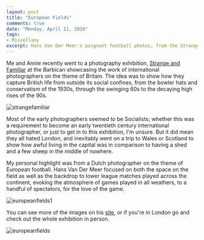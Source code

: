 ```yaml
---
layout: post
title: "European Fields"
comments: true
date: "Monday, April 11, 2016"
tags:
- Miscellany
excerpt: Hans Van Der Meer's poignant football photos, from the Strange and Familiar Barbican exhibition
---
```


Me and Annie recently went to a photography exhibition, [Strange and Familiar](http://www.barbican.org.uk/artgallery/event-detail.asp?ID=17922) at the Barbican showcasing the work of international photographers on the theme of Britain. The idea was to show how they capture British life from outside its social confines, from the bowler hats and conservatism of the 1930s, through the swinging 60s to the decaying high rises of the 90s.

![strangefamiliar](http://www.phaidon.com/resource/1-strange-and-familiar-cartier-bresson.jpg)

Most of the early photographers seemed to be Socialists; whether this was a requirement to become an early twentieth century international photographer, or just to get in to this exhibition, I'm unsure. But it did mean they all hated London, and inevitably went on a trip to Wales or Scotland to show how awful living in the capital was in comparison to having a shed and a few sheep in the middle of nowhere.

My personal highlight was from a Dutch photographer on the theme of European football. Hans Van Der Meer focused on both the space on the field as well as the backdrop to lower league matches played across the continent, evoking the atmosphere of games played in all weathers, to a handful of spectators, for the love of the game.

![europeanfields1](http://we-english.co.uk/blog/wp-content/uploads/2010/02/der-meer-01.jpg)

You can see more of the images on his [site](http://www.hansvandermeer.nl/projects/europeanfields), or if you're in London go and check out the whole exhibition in person.

![europeanfields](http://www.designboom.com/cms/images/-Z56/ff2.jpg)
